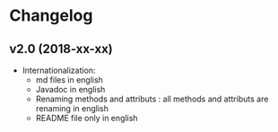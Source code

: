 # Changelog

## v2.0 (2018-xx-xx)

- Internationalization:
    - md files in english
    - Javadoc in english
    - Renaming methods and attributs : all methods and attributs are renaming in english
    - README file only in english
